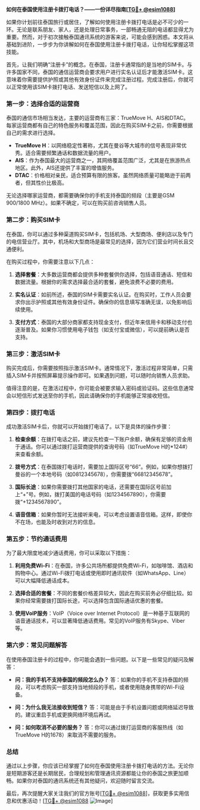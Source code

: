 **如何在泰国使用注册卡拨打电话？——一份详尽指南[[TG💪+ @esim1088](https://t.me/s/esim1088)]**

如果你计划前往泰国旅行或居住，了解如何使用注册卡拨打电话是必不可少的一环。无论是联系朋友、家人，还是处理日常事务，一部畅通无阻的电话都显得尤为重要。然而，对于初次接触泰国通讯系统的游客来说，可能会感到困惑。本文将从基础到进阶，一步步为你讲解如何在泰国使用注册卡拨打电话，让你轻松掌握这项技能。

首先，让我们明确“注册卡”的概念。在泰国，注册卡通常指的是当地的SIM卡。与许多国家不同，泰国的通信运营商会要求用户进行实名认证后才能激活SIM卡。这意味着你需要提供护照或其他有效身份证件来完成注册过程。完成注册后，你就可以正常使用该SIM卡拨打电话、发送短信以及上网了。

### 第一步：选择合适的运营商

泰国的通信市场相当发达，主要的运营商有三家：TrueMove H、AIS和DTAC。每家运营商都有自己的特色服务和覆盖范围，因此在购买SIM卡之前，你需要根据自己的需求进行选择。

- **TrueMove H**：以网络稳定性著称，尤其在曼谷等大城市的信号表现非常优秀。适合需要频繁通话和数据流量的用户。
- **AIS**：作为泰国最大的运营商之一，其网络覆盖范围广泛，尤其是在旅游热点地区。此外，AIS还提供了丰富的增值服务。
- **DTAC**：价格相对亲民，适合预算有限的旅客。虽然网络质量可能略逊于前两者，但其性价比极高。

无论选择哪家运营商，都需要确保你的手机支持泰国的频段（主要是GSM 900/1800 MHz）。如果不确定，可以在购买前咨询销售人员。

### 第二步：购买SIM卡

在泰国，你可以通过多种渠道购买SIM卡，包括机场、大型商场、便利店以及专门的电信营业厅。其中，机场和大型商场是最常见的选择，因为它们营业时间长且交通便利。

在购买过程中，你需要注意以下几点：

1. **选择套餐**：大多数运营商都会提供多种套餐供你选择，包括语音通话、短信和数据流量。根据你的需求选择最合适的套餐，避免浪费不必要的费用。
   
2. **实名认证**：如前所述，泰国的SIM卡需要实名认证。在购买时，工作人员会要求你出示护照或其他有效身份证件。确保你的信息填写准确无误，以免影响后续使用。

3. **支付方式**：泰国的大部分商家都支持现金支付，但近年来信用卡和移动支付也逐渐普及。如果你习惯使用电子钱包（如支付宝或微信），可以提前确认是否支持。

### 第三步：激活SIM卡

购买完成后，你需要按照指示激活SIM卡。通常情况下，激活过程非常简单，只需插入SIM卡并按照屏幕提示操作即可。如果遇到问题，可以随时向销售人员求助。

值得注意的是，在激活过程中，你可能会被要求输入密码或验证码。这些信息通常会以短信形式发送至你的手机，因此请确保你的手机能够正常接收短信。

### 第四步：拨打电话

成功激活SIM卡后，你就可以开始拨打电话了。以下是具体的操作步骤：

1. **检查余额**：在拨打电话之前，建议先检查一下账户余额，确保有足够的资金用于通话。你可以通过拨打运营商提供的查询号码（如TrueMove H的*124#）来查看余额。

2. **拨号方式**：在泰国拨打电话时，需要加上国际区号“66”。例如，如果你想拨打曼谷的一个本地号码（如0812345678），你需要拨“66812345678”。

3. **国际长途**：如果你需要拨打其他国家的电话，还需要在国际区号前加上“+”号。例如，拨打美国的电话号码（如1234567890），你需要拨“+1234567890”。

4. **语音信箱**：如果你暂时无法接听来电，可以考虑设置语音信箱。这样，即使你不在场，也能及时收到对方的信息。

### 第五步：节约通话费用

为了最大限度地减少通话费用，你可以采取以下措施：

1. **利用免费Wi-Fi**：在泰国，许多公共场所都提供免费Wi-Fi，如咖啡馆、酒店和购物中心。通过Wi-Fi拨打电话或使用即时通讯软件（如WhatsApp、Line）可以大幅降低通话成本。

2. **选择合适的套餐**：不同的套餐价格差异较大，因此在购买前务必仔细比较。如果你经常需要拨打国际长途，可以选择包含国际通话优惠的套餐。

3. **使用VoIP服务**：VoIP（Voice over Internet Protocol）是一种基于互联网的语音通话技术，可以显著降低通话费用。常见的VoIP服务有Skype、Viber等。

### 第六步：常见问题解答

在使用泰国注册卡的过程中，你可能会遇到一些问题。以下是一些常见的疑问及解答：

- **问：我的手机不支持泰国的频段怎么办？**
  答：如果你的手机不支持泰国的频段，可以考虑购买一部支持当地频段的手机，或者使用随身携带的Wi-Fi设备。

- **问：为什么我无法接收到短信？**
  答：可能是由于手机设置问题或网络延迟导致的。建议重启手机或更换网络环境后再试。

- **问：如何取消不必要的服务？**
  答：你可以通过拨打运营商的客服热线（如TrueMove H的1678）来取消不需要的服务。

### 总结

通过以上步骤，你应该已经掌握了如何在泰国使用注册卡拨打电话的方法。无论你是短期游客还是长期居民，合理规划和管理通讯资源都能让你的泰国之旅更加顺畅。如果你对泰国的通讯系统还有其他疑问，欢迎随时留言交流。

最后，再次提醒大家关注我们的官方账号[[TG💪+ @esim1088](https://t.me/s/esim1088)]，获取更多实用信息和优惠活动！[[TG💪+ @esim1088](https://t.me/s/esim1088) ![Image](https://i.postimg.cc/4NQfJmqS/Snipaste-2025-05-13-00-14-12.png)]